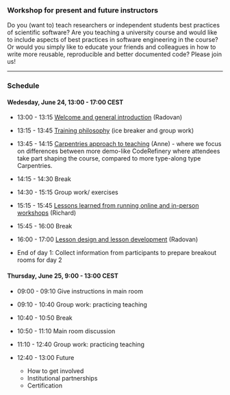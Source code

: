 

### Workshop for present and future instructors

Do you (want to) teach researchers or independent students best practices of
scientific software?  Are you teaching a university course and would like to
include aspects of best practices in software engineering in the course?  Or
would you simply like to educate your friends and colleagues in how to write
more reusable, reproducible and better documented code? Please join us!

---

### Schedule


#### Wedesday, June 24, 13:00 - 17:00 CEST

- 13:00 - 13:15
  [Welcome and general introduction](https://coderefinery.github.io/instructor-training/01-intro/)
  (Radovan)

- 13:15 - 13:45
  [Training philosophy](https://coderefinery.github.io/instructor-training/01-intro/#coderefinery-training-philosophies)
  (ice breaker and group work)

- 13:45 - 14:15
  [Carpentries approach to teaching](https://coderefinery.github.io/instructor-training/02-teachingstyle/)
  (Anne) - where we focus on differences between more demo-like CodeRefinery where
  attendees take part shaping the course, compared to more type-along type Carpentries.

- 14:15 - 14:30
  Break

- 14:30 - 15:15
  Group work/ exercises

- 15:15 - 15:45
  [Lessons learned from running online and in-person workshops](https://coderefinery.github.io/instructor-training/05-operations/)
  (Richard)

- 15:45 - 16:00
  Break

- 16:00 - 17:00
  [Lesson design and lesson development](https://coderefinery.github.io/instructor-training/06-lessons/)
  (Radovan)

- End of day 1: Collect information from participants to prepare breakout rooms for day 2


#### Thursday, June 25, 9:00 - 13:00 CEST

- 09:00 - 09:10
  Give instructions in main room

- 09:10 - 10:40
  Group work: practicing teaching

- 10:40 - 10:50
  Break

- 10:50 - 11:10
  Main room discussion

- 11:10 - 12:40
  Group work: practicing teaching

- 12:40 - 13:00
  Future
  - How to get involved
  - Institutional partnerships
  - Certification
